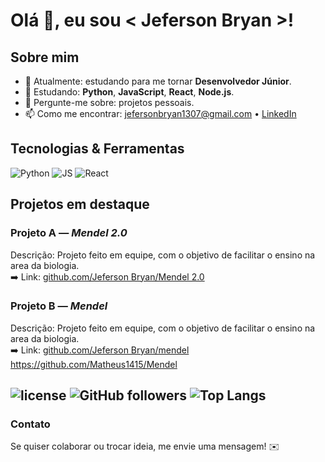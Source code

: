 # Olá 👋, eu sou < Jeferson Bryan >!

## Sobre mim
- 🔭 Atualmente: estudando para me tornar **Desenvolvedor Júnior**.
- 🌱 Estudando: **Python**, **JavaScript**, **React**, **Node.js**.
- 💬 Pergunte-me sobre: projetos pessoais.
- 📫 Como me encontrar: <jefersonbryan1307@gmail.com> • [LinkedIn](<https://www.linkedin.com/in/jeferson-bryan-58265230b/>)

## Tecnologias & Ferramentas
![Python](https://img.shields.io/badge/Python-3776AB?style=for-the-badge&logo=python&logoColor=white)
![JS](https://img.shields.io/badge/JavaScript-F7DF1E?style=for-the-badge&logo=javascript&logoColor=black)
![React](https://img.shields.io/badge/React-61DAFB?style=for-the-badge&logo=react&logoColor=black)

## Projetos em destaque
### Projeto A — *Mendel 2.0*
Descrição: Projeto feito em equipe, com o objetivo de facilitar o ensino na area da biologia.  
➡️ Link: [github.com/Jeferson Bryan/Mendel 2.0](https://github.com/AlessandroSilvaS/Mendel-2.0)

### Projeto B — *Mendel*
Descrição: Projeto feito em equipe, com o objetivo de facilitar o ensino na area da biologia.  
➡️ Link: [github.com/Jeferson Bryan/mendel](https://github.com/Matheus1415/Mendel)
https://github.com/Matheus1415/Mendel

![license](https://img.shields.io/badge/license-MIT-green)
![GitHub followers](https://img.shields.io/github/followers/SEU_USUARIO?label=Seguidores&style=social)
![Top Langs](https://img.shields.io/badge/langs-Python%20%7C%20JS-blue)
---


### Contato
Se quiser colaborar ou trocar ideia, me envie uma mensagem! ✉️
